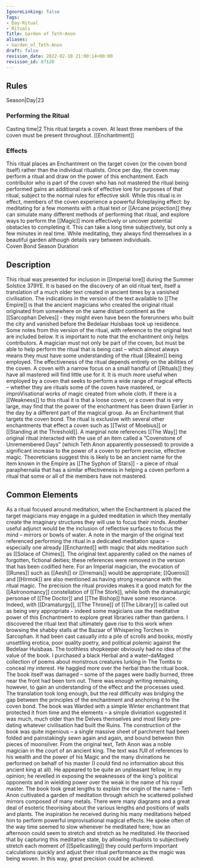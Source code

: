 ```yaml
---
IgnoreLinking: false
Tags:
- Day-Ritual
- Rituals
Title: Garden of Teth-Anon
aliases:
- Garden_of_Teth-Anon
draft: false
revision_date: 2022-02-18 21:00:14+00:00
revision_id: 87120
---
```


## Rules
Season|Day|23
### Performing the Ritual
Casting time|2 This ritual targets a coven. At least three members of the coven must be present throughout.
[[Enchantment]]
### Effects
This ritual places an Enchantment on the target coven (or the coven bond itself) rather than the individual ritualists.
Once per day, the coven may perform a ritual and draw on the power of this enchantment. Each contributor who is part of the coven who has not mastered the ritual being performed gains an additional rank of effective lore for purposes of that ritual, subject to the normal rules for effective skill. 
While this ritual is in effect, members of the coven experience a powerful Roleplaying effect: by meditating for a few moments with a ritual text or [[Arcane projection]] they can simulate many different methods of performing that ritual, and explore ways to perform the [[Magic]] more effectively or uncover potential obstacles to completing it. This can take a long time subjectively, but only a few minutes in real time. While meditating, they always find themselves in a beautiful garden although details vary between individuals.    
Coven Bond
Season Duration
## Description
This ritual was presented for inclusion in [[Imperial lore]] during the Summer Solstice 379YE. It is based on the discovery of an old ritual text, itself a translation of a much older text created in ancient times by a vanished civilisation. The indications in the version of the text available to [[The Empire]] is that the ancient magicians who created the original ritual originated from somewhere on the same distant continent as the [[Sarcophan Delves]] - they might even have been the forerunners who built the city and vanished before the Bedelaar Huisbaas took up residence. Some notes from this version of the ritual, with reference to the original text are included below.
It is important to note that the enchantment only helps contributors. A magician must not only be part of the coven, but must be able to help perform the ritual that is being cast – which almost always means they must have some understanding of the ritual [[Realm]] being employed.
The effectiveness of the ritual depends entirely on the abilities of the coven. A coven with a narrow focus on a small handful of [[Rituals]] they have all mastered will find little use for it. It is much more useful when employed by a coven that seeks to perform a wide range of magical effects – whether they are rituals some of the coven have mastered, or improVisational works of magic created from whole cloth.
If there is a [[Weakness]] to this ritual it is that a loose coven, or a coven that is very large, may find that the power of the enchantment has been drawn Earlier in the day by a different part of the magical group.
As an Enchantment that targets the coven bond. The ritual is exclusive with several other enchantments that effect a coven such as [[Twist of Moebius]] or [[Standing at the Threshold]].
A marginal note references [[The Way]] the original ritual interacted with the use of an item called a “Covenstone of Unremembered Days” (which Teth Anon apparently possessed) to provide a significant increase to the power of a coven to perform precise, effective magic. Theoreticians suggest this is likely to be an ancient name for the item known in the Empire as [[The Syphon of Stars]] - a piece of ritual paraphernalia that has a similar effectiveness in helping a coven perform a ritual that some or all of the members have not mastered.
## Common Elements
As a ritual focused around meditation, when the Enchantment is placed the target magicians may engage in a guided meditation in which they mentally create the imaginary structures they will use to focus their minds. Another useful adjunct would be the inclusion of reflective surfaces to focus the mind – mirrors or bowls of water. A note in the margin of the original text referenced performing the ritual in a dedicated meditation space – especially one already [[Enchanted]] with magic that aids meditation such as [[Solace of Chimes]].
The original text apparently called on the names of forgotten, fictional deities; these references were removed in the version that has been codified here. For an Imperial magician, the evocation of [[Runes]] such as [[Aesh]] or [[Irremais]] would be appropriate; [[Queros]] and [[Hirmok]] are also mentioned as having strong resonance with the ritual magic. 
The precision the ritual provides makes it a good match for the [[Astronomancy]] constellation of [[The Stork]], while both the dramaturgic personae of [[The Doctor]] and [[The Bishop]] have some resonance. Indeed, with [[Dramaturgy]], [[The Throne]] of [[The Library]] is called out as being very appropriate - indeed some magicians use the meditative power of this Enchantment to explore great libraries rather than gardens.
I discovered the ritual text that ultimately gave rise to this work when browsing the shabby stalls at the Bazaar of Whispering Torches in Sarcophan. It had been cast casually into a pile of scrolls and books, mostly unsettling erotica, poor quality poetry, and political polemic against the Bedelaar Huisbaas.
The toothless shopkeeper obviously had no idea of the value of the book. I purchased a black Herbal and a water-daMaged collection of poems about monstrous creatures lurking in The Tombs to conceal my interest. He haggled more over the herbal than the ritual book.
The book itself was damaged – some of the pages were badly burned, three near the front had been torn out. There was enough writing remaining, however, to gain an understanding of the effect and the processes used. The translation took long enough, but the real difficulty was bridging the gap between the principles of the enchantment and anchoring it to the coven bond.
The book was Warded with a simple Winter enchantment that protected it from time and the elements – a simple divination suggested it was much, much older than the Delves themselves and most likely pre-dating whatever civilisation had built the Ruins. The construction of the book was quite ingenious – a single massive sheet of parchment had been folded and painstakingly sewn again and again, and bound between thin pieces of moonsilver. 
From the original text, Teth Anon was a noble magician in the court of an ancient king. The text was fUll of references to his wealth and the power of his Magic and the many divinations he performed on behalf of his master (I could find no information about this ancient king at all). He appeared to be quite an unpleasant fellow, in my opinion; he revelled in exposing the weaknesses of the king's political opponents and in wielding power over the weak in the name of his royal master.
The book took great lengths to explain the origin of the name – Teth Anon cultivated a garden of meditation through which he scattered polished mirrors composed of many metals. There were many diagrams and a great deal of esoteric theorising about the various lengths and positions of walls and plants. The inspiration he received during his many meditations helped him to perform powerful improvisational magical effects.
He spoke often of the way time seemed to slow whenever he meditated here; how an afternoon could seem to stretch and stretch as he meditated. He theorised that by capturing this meditative state, by allowing ritualists to subjectively stretch each moment of [[Spellcasting]] they could perform important calculations quickly and adjust their ritual performance as the magic was being woven. In this way, great precision could be achieved.
